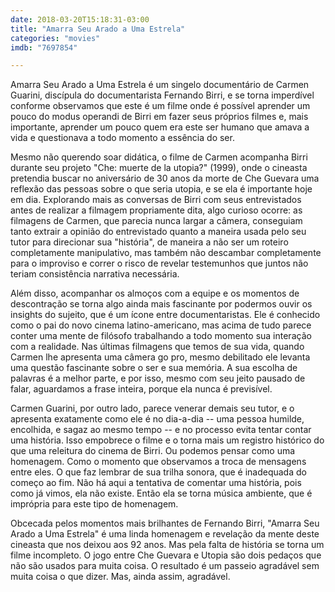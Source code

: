 ```yaml
---
date: 2018-03-20T15:18:31-03:00
title: "Amarra Seu Arado a Uma Estrela"
categories: "movies"
imdb: "7697854"

---
```

Amarra Seu Arado a Uma Estrela é um singelo documentário de Carmen Guarini, discípula do documentarista Fernando Birri, e se torna imperdível conforme observamos que este é um filme onde é possível aprender um pouco do modus operandi de Birri em fazer seus próprios filmes e, mais importante, aprender um pouco quem era este ser humano que amava a vida e questionava a todo momento a essência do ser.

Mesmo não querendo soar didática, o filme de Carmen acompanha Birri durante seu projeto "Che: muerte de la utopia?" (1999), onde o cineasta pretendia buscar no aniversário de 30 anos da morte de Che Guevara uma reflexão das pessoas sobre o que seria utopia, e se ela é importante hoje em dia. Explorando mais as conversas de Birri com seus entrevistados antes de realizar a filmagem propriamente dita, algo curioso ocorre: as filmagens de Carmen, que parecia nunca largar a câmera, conseguiam tanto extrair a opinião do entrevistado quanto a maneira usada pelo seu tutor para direcionar sua "história", de maneira a não ser um roteiro completamente manipulativo, mas também não descambar completamente para o improviso e correr o risco de revelar testemunhos que juntos não teriam consistência narrativa necessária.

Além disso, acompanhar os almoços com a equipe e os momentos de descontração se torna algo ainda mais fascinante por podermos ouvir os insights do sujeito, que é um ícone entre documentaristas. Ele é conhecido como o pai do novo cinema latino-americano, mas acima de tudo parece conter uma mente de filósofo trabalhando a todo momento sua interação com a realidade. Nas últimas filmagens que temos de sua vida, quando Carmen lhe apresenta uma câmera go pro, mesmo debilitado ele levanta uma questão fascinante sobre o ser e sua memória. A sua escolha de palavras é a melhor parte, e por isso, mesmo com seu jeito pausado de falar, aguardamos a frase inteira, porque ela nunca é previsível.

Carmen Guarini, por outro lado, parece venerar demais seu tutor, e o apresenta exatamente como ele é no dia-a-dia -- uma pessoa humilde, encolhida, e sagaz ao mesmo tempo -- e no processo evita tentar contar uma história. Isso empobrece o filme e o torna mais um registro histórico do que uma releitura do cinema de Birri. Ou podemos pensar como uma homenagem. Como o momento que observamos a troca de mensagens entre eles. O que faz lembrar de sua trilha sonora, que é inadequada do começo ao fim. Não há aqui a tentativa de comentar uma história, pois como já vimos, ela não existe. Então ela se torna música ambiente, que é imprópria para este tipo de homenagem.

Obcecada pelos momentos mais brilhantes de Fernando Birri, "Amarra Seu Arado a Uma Estrela" é uma linda homenagem e revelação da mente deste cineasta que nos deixou aos 92 anos. Mas pela falta de história se torna um filme incompleto. O jogo entre Che Guevara e Utopia são dois pedaços que não são usados para muita coisa. O resultado é um passeio agradável sem muita coisa o que dizer. Mas, ainda assim, agradável.
